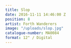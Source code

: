 ```yaml
---
title: Slop
date: 2016-11-11 14:46:00 Z
position: 8
artist: Forth Wanderers
image: "/uploads/slop.jpg"
catalogue-number: MA0084
format: 12" / Digital
---
```


